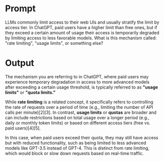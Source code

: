 # Prompt

LLMs commonly limit access to their web UIs and usually stratify the limit by access tier. In ChatGPT, paid users have a higher limit than free ones, but if they exceed a certain amount of usage their access is temporarily degraded by limiting access to less favorable models. What is this mechanism called: "rate limiting", "usage limits", or something else?

# Output

The mechanism you are referring to in ChatGPT, where paid users may experience temporary degradation in access to more advanced models after exceeding a certain usage threshold, is typically referred to as **"usage limits"** or **"quota limits."**

While **rate limiting** is a related concept, it specifically refers to controlling the rate of requests over a period of time (e.g., limiting the number of API calls per minute)\[2]\[3]. In contrast, **usage limits** or **quotas** are broader and can include restrictions based on total usage over a longer period (e.g., daily or monthly token limits) or based on different access tiers (free vs. paid users)\[4]\[5].

In this case, when paid users exceed their quota, they may still have access but with reduced functionality, such as being limited to less advanced models like GPT-3.5 instead of GPT-4. This is distinct from rate limiting, which would block or slow down requests based on real-time traffic.

&#x20;
